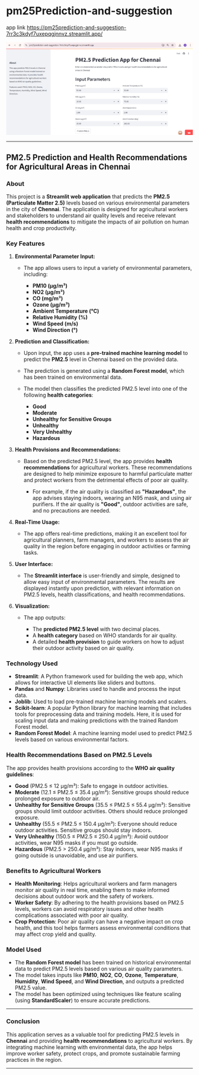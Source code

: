 # pm25Prediction-and-suggestion
app link
https://pm25prediction-and-suggestion-7rr3c3kdyf7uxepqgjnnvz.streamlit.app/

<img src="image.png" />

---

## **PM2.5 Prediction and Health Recommendations for Agricultural Areas in Chennai**

### **About**

This project is a **Streamlit web application** that predicts the **PM2.5 (Particulate Matter 2.5)** levels based on various environmental parameters in the city of **Chennai**. The application is designed for agricultural workers and stakeholders to understand air quality levels and receive relevant **health recommendations** to mitigate the impacts of air pollution on human health and crop productivity.

### **Key Features**

1. **Environmental Parameter Input:**

   * The app allows users to input a variety of environmental parameters, including:

     * **PM10 (µg/m³)**
     * **NO2 (µg/m³)**
     * **CO (mg/m³)**
     * **Ozone (µg/m³)**
     * **Ambient Temperature (°C)**
     * **Relative Humidity (%)**
     * **Wind Speed (m/s)**
     * **Wind Direction (°)**

2. **Prediction and Classification:**

   * Upon input, the app uses a **pre-trained machine learning model** to predict the **PM2.5** level in Chennai based on the provided data.
   * The prediction is generated using a **Random Forest model**, which has been trained on environmental data.
   * The model then classifies the predicted PM2.5 level into one of the following **health categories**:

     * **Good**
     * **Moderate**
     * **Unhealthy for Sensitive Groups**
     * **Unhealthy**
     * **Very Unhealthy**
     * **Hazardous**

3. **Health Provisions and Recommendations:**

   * Based on the predicted PM2.5 level, the app provides **health recommendations** for agricultural workers. These recommendations are designed to help minimize exposure to harmful particulate matter and protect workers from the detrimental effects of poor air quality.

     * For example, if the air quality is classified as **"Hazardous"**, the app advises staying indoors, wearing an N95 mask, and using air purifiers. If the air quality is **"Good"**, outdoor activities are safe, and no precautions are needed.

4. **Real-Time Usage:**

   * The app offers real-time predictions, making it an excellent tool for agricultural planners, farm managers, and workers to assess the air quality in the region before engaging in outdoor activities or farming tasks.

5. **User Interface:**

   * The **Streamlit interface** is user-friendly and simple, designed to allow easy input of environmental parameters. The results are displayed instantly upon prediction, with relevant information on PM2.5 levels, health classifications, and health recommendations.

6. **Visualization:**

   * The app outputs:

     * The **predicted PM2.5 level** with two decimal places.
     * A **health category** based on WHO standards for air quality.
     * A detailed **health provision** to guide workers on how to adjust their outdoor activity based on air quality.

### **Technology Used**

* **Streamlit**: A Python framework used for building the web app, which allows for interactive UI elements like sliders and buttons.
* **Pandas** and **Numpy**: Libraries used to handle and process the input data.
* **Joblib**: Used to load pre-trained machine learning models and scalers.
* **Scikit-learn**: A popular Python library for machine learning that includes tools for preprocessing data and training models. Here, it is used for scaling input data and making predictions with the trained Random Forest model.
* **Random Forest Model**: A machine learning model used to predict PM2.5 levels based on various environmental factors.

### **Health Recommendations Based on PM2.5 Levels**

The app provides health provisions according to the **WHO air quality guidelines**:

* **Good** (PM2.5 ≤ 12 µg/m³): Safe to engage in outdoor activities.
* **Moderate** (12.1 ≤ PM2.5 ≤ 35.4 µg/m³): Sensitive groups should reduce prolonged exposure to outdoor air.
* **Unhealthy for Sensitive Groups** (35.5 ≤ PM2.5 ≤ 55.4 µg/m³): Sensitive groups should limit outdoor activities. Others should reduce prolonged exposure.
* **Unhealthy** (55.5 ≤ PM2.5 ≤ 150.4 µg/m³): Everyone should reduce outdoor activities. Sensitive groups should stay indoors.
* **Very Unhealthy** (150.5 ≤ PM2.5 ≤ 250.4 µg/m³): Avoid outdoor activities, wear N95 masks if you must go outside.
* **Hazardous** (PM2.5 > 250.4 µg/m³): Stay indoors, wear N95 masks if going outside is unavoidable, and use air purifiers.

### **Benefits to Agricultural Workers**

* **Health Monitoring**: Helps agricultural workers and farm managers monitor air quality in real time, enabling them to make informed decisions about outdoor work and the safety of workers.
* **Worker Safety**: By adhering to the health provisions based on PM2.5 levels, workers can avoid respiratory issues and other health complications associated with poor air quality.
* **Crop Protection**: Poor air quality can have a negative impact on crop health, and this tool helps farmers assess environmental conditions that may affect crop yield and quality.

### **Model Used**

* The **Random Forest model** has been trained on historical environmental data to predict PM2.5 levels based on various air quality parameters.
* The model takes inputs like **PM10**, **NO2**, **CO**, **Ozone**, **Temperature**, **Humidity**, **Wind Speed**, and **Wind Direction**, and outputs a predicted PM2.5 value.
* The model has been optimized using techniques like feature scaling (using **StandardScaler**) to ensure accurate predictions.

---

### **Conclusion**

This application serves as a valuable tool for predicting PM2.5 levels in **Chennai** and providing **health recommendations** to agricultural workers. By integrating machine learning with environmental data, the app helps improve worker safety, protect crops, and promote sustainable farming practices in the region.

---



